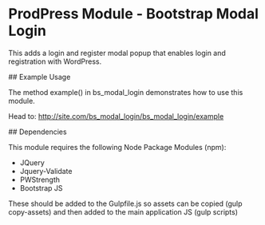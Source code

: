# ProdPress Module - Bootstrap Modal Login

This adds a login and register modal popup that enables login and registration with WordPress.

## Example Usage

The method example() in bs_modal_login demonstrates how to use this module.

Head to: http://site.com/bs_modal_login/bs_modal_login/example

## Dependencies

This module requires the following Node Package Modules (npm):

* JQuery
* Jquery-Validate
* PWStrength
* Bootstrap JS

These should be added to the Gulpfile.js so assets can be copied (gulp copy-assets) and then added to the main application JS (gulp scripts)


